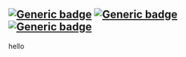 [![Generic badge](https://img.shields.io/badge/production-0.0.1-green.svg)](https://github.com/flowlity/backend/releases/tag/0.0.1)
[![Generic badge](https://img.shields.io/badge/preprod-0.0.2-blue.svg)](https://github.com/flowlity/backend/releases/tag/0.0.2)
[![Generic badge](https://img.shields.io/badge/dev-0.0.4-red.svg)](https://github.com/flowlity/backend/releases/tag/0.0.4)
---
hello
